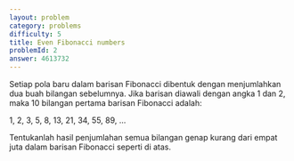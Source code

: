 ```yaml
---
layout: problem
category: problems
difficulty: 5
title: Even Fibonacci numbers
problemId: 2
answer: 4613732
---
```

Setiap pola baru dalam barisan Fibonacci dibentuk dengan menjumlahkan dua buah bilangan sebelumnya. Jika barisan diawali dengan angka 1 dan 2, maka 10 bilangan pertama barisan Fibonacci adalah:

1, 2, 3, 5, 8, 13, 21, 34, 55, 89, ...

Tentukanlah hasil penjumlahan semua bilangan genap kurang dari empat juta dalam barisan Fibonacci seperti di atas.

